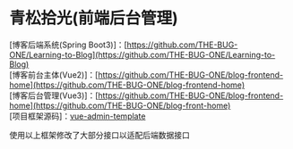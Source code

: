 # 青松拾光(前端后台管理)

[博客后端系统(Spring Boot3)]：[https://github.com/THE-BUG-ONE/Learning-to-Blog](https://github.com/THE-BUG-ONE/Learning-to-Blog)  
[博客前台主体(Vue2)]：[https://github.com/THE-BUG-ONE/blog-frontend-home](https://github.com/THE-BUG-ONE/blog-frontend-home)  
[博客后台管理(Vue3)]：[https://github.com/THE-BUG-ONE/blog-frontend-home](https://github.com/THE-BUG-ONE/blog-front-home)  
[项目框架源码]：[vue-admin-template](https://github.com/PanJiaChen/vue-admin-template)

使用以上框架修改了大部分接口以适配后端数据接口